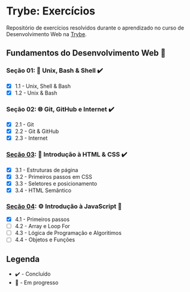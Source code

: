 # Trybe: Exercícios
Repositório de exercícios resolvidos durante o aprendizado no curso de Desenvolvimento Web na [Trybe](https://www.betrybe.com/).

## Fundamentos do Desenvolvimento Web :construction:

### Seção 01: :penguin: Unix, Bash & Shell :heavy_check_mark:
- [X] 1.1 - Unix, Shell & Bash
- [X] 1.2 - Unix & Bash

### Seção 02: :globe_with_meridians: Git, GitHub e Internet :heavy_check_mark:
- [X] 2.1 - Git
- [X] 2.2 - Git & GitHub
- [X] 2.3 - Internet

### [Seção 03](./fundamentos/bloco-03-introducao-html-css/): :page_facing_up: Introdução à HTML & CSS :heavy_check_mark:
- [X] 3.1 - Estruturas de página
- [X] 3.2 - Primeiros passos em CSS
- [X] 3.3 - Seletores e posicionamento
- [X] 3.4 - HTML Semântico

### [Seção 04](./fundamentos/secao-04-introducao-javascript/): :gear: Introdução à JavaScript :construction:
- [X] 4.1 - Primeiros passos
- [ ] 4.2 - Array e Loop For
- [ ] 4.3 - Lógica de Programação e Algoritimos
- [ ] 4.4 - Objetos e Funções

## Legenda
- :heavy_check_mark: - Concluído
- :construction: - Em progresso
